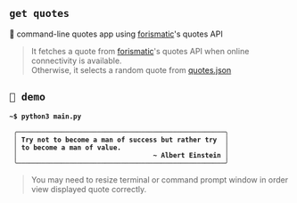 ## `get quotes`
📜 command-line quotes app using [forismatic](https://api.forismatic.com/api/1.0/)'s quotes API 

> It fetches a quote from [forismatic](https://api.forismatic.com/api/1.0/)'s quotes API when online connectivity is available.  
> Otherwise, it selects a random quote from [quotes.json](/quotes.json)

## `🎯 demo`
<b>

```
~$ python3 main.py

 ╭────────────────────────────────────────────────────╮
 │ Try not to become a man of success but rather try  │
 │ to become a man of value.                          │
 │                                  ~ Albert Einstein │
 ╰────────────────────────────────────────────────────╯
```
</b>

> You may need to resize terminal or command prompt window in order view displayed quote correctly.